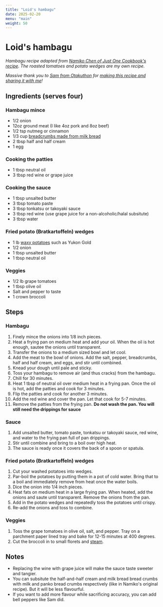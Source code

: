 ```yaml
---
title: "Loid's hambagu"
date: 2025-02-20
menu: "main"
weight: 50
---
```


# Loid's hambagu

*Hambagu recipe adapted from [Namiko Chen of Just One Cookbook's recipe](https://www.justonecookbook.com/hamburger-steak-hambagu/). The roasted tomatoes and potato wedges are my own recipe.*

*Massive thank you to [Sam from Otakuthon](https://old.reddit.com/user/LoadingRevived) for [making this recipe and sharing it with me](https://old.reddit.com/r/SpyxFamily/comments/1morny1/i_tried_making_loids_hamburger_steak_from_spy_x/)!*

## Ingredients (serves four)

### Hambagu mince

* 1/2 onion
* 12oz ground meat (I like 4oz pork and 8oz beef)
* 1/2 tsp nutmeg or cinnamon
* 1/3 cup [breadcrumbs made from milk bread](https://www.allrecipes.com/article/how-to-make-breadcrumbs/)
* 2 tbsp half and half cream
* 1 egg

### Cooking the patties

* 1 tbsp neutral oil
* 3 tbsp red wine or grape juice

### Cooking the sauce

* 1 tbsp unsalted butter
* 3 tbsp tomato paste
* 3 tbsp tonkatsu or takoyaki sauce
* 3 tbsp red wine (use grape juice for a non-alcoholic/halal subsitute)
* 3 tbsp water

### Fried potato (Bratkartoffeln) wedges

* 1 lb [waxy potatoes](https://bakeitwithlove.com/potato-guide-to-starchy-waxy-all-purpose-best-uses/#waxy-potatoes) such as Yukon Gold
* 1/2 onion
* 1 tbsp unsalted butter
* 1 tbsp neutral oil

### Veggies

* 1/2 lb grape tomatoes
* 1 tbsp olive oil
* Salt and pepper to taste
* 1 crown broccoli


## Steps

### Hambagu

1. Finely mince the onions into 1/8 inch pieces.
2. Heat a frying pan on medium heat and add your oil. When the oil is hot enough, sautee the onions until transparent.
3. Transfer the onions to a medium sized bowl and let cool.
4. Add the meat to the bowl of onions. Add the salt, pepper, breadcrumbs, half and half cream, and eggs, and stir until combined.
5. Knead your dough until pale and sticky.
6. Toss your hambagu to remove air (and thus cracks) from the hambagu.
7. Chill for 30 minutes.
8. Heat 1 tbsp of neutral oil over medium heat in a frying pan. Once the oil is hot, add the patties and cook for 3 minutes.
9. Flip the patties and cook for another 3 minutes.
10. Add the red wine and cover the pan. Let that cook for 5-7 minutes.
11. Remove the patties from the frying pan. **Do not wash the pan. You will still need the drippings for sauce**

### Sauce

1. Add unsalted butter, tomato paste, tonkatsu or takoyaki sauce, red wine, and water to the frying pan full of pan drippings.
2. Stir until combine and bring to a boil over high heat.
3. The sauce is ready once it covers the back of a spoon or spatula.

### Fried potato (Bratkartoffeln) wedges

1. Cut your washed potatoes into wedges.
2. Par-boil the potatoes by putting them in a pot of cold water. Bring that to a boil and immediately remove from heat once the water boils.
3. Dice the onion into 1/4 inch pieces.
4. Heat fats on medium heat in a large frying pan. When heated, add the onions and saute until transparent. Remove the onions from the pan.
5. Add in the potato wedges and repeatedly toss the potatoes until crispy.
6. Re-add the onions and toss to combine.

### Veggies

1. Toss the grape tomatoes in olive oil, salt, and pepper. Tray on a parchment paper lined tray and bake for 12-15 minutes at 400 degrees.
2. Cut the broccoli in to small florets and [steam](https://www.simplyrecipes.com/recipes/steamed_broccoli/). 

## Notes
* Replacing the wine with grape juice will make the sauce taste sweeter and tangier.
* You can subsitute the half-and-half cream and milk bread bread crumbs with milk and panko bread crumbs respectively (like in Namiko's original recipe). But it will be less flavourful.
* If you want to add more flavour while sacrificing accuracy, you can add bell peppers like Sam did.